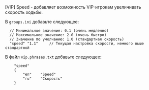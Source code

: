 [VIP] Speed - добавляет возможность VIP-игрокам увеличивать скорость ходьбы.

В `groups.ini` добавьте следующее:
```
  // Минимальное значение: 0.1 (очень медленно)
  // Максимальное значение: 2.0 (очень быстро)
  // Значение по умолчанию: 1.0 (стандартная скорость)
  "speed" "1.1"     // Текущая настройка скорости, немного выше стандартной
```

В файл `vip.phrases.txt` добавьте следующее:
```
	"speed"
	{
	    "en"    "Speed"
	    "ru"    "Скорость"
	}
```
